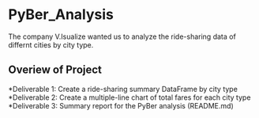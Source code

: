 # PyBer_Analysis

The company V.Isualize wanted us to analyze the ride-sharing data of differnt cities by city type. 

## Overiew of Project
*Deliverable 1: Create a ride-sharing summary DataFrame by city type
*Deliverable 2: Create a multiple-line chart of total fares for each city type
*Deliverable 3: Summary report for the PyBer analysis (README.md)
